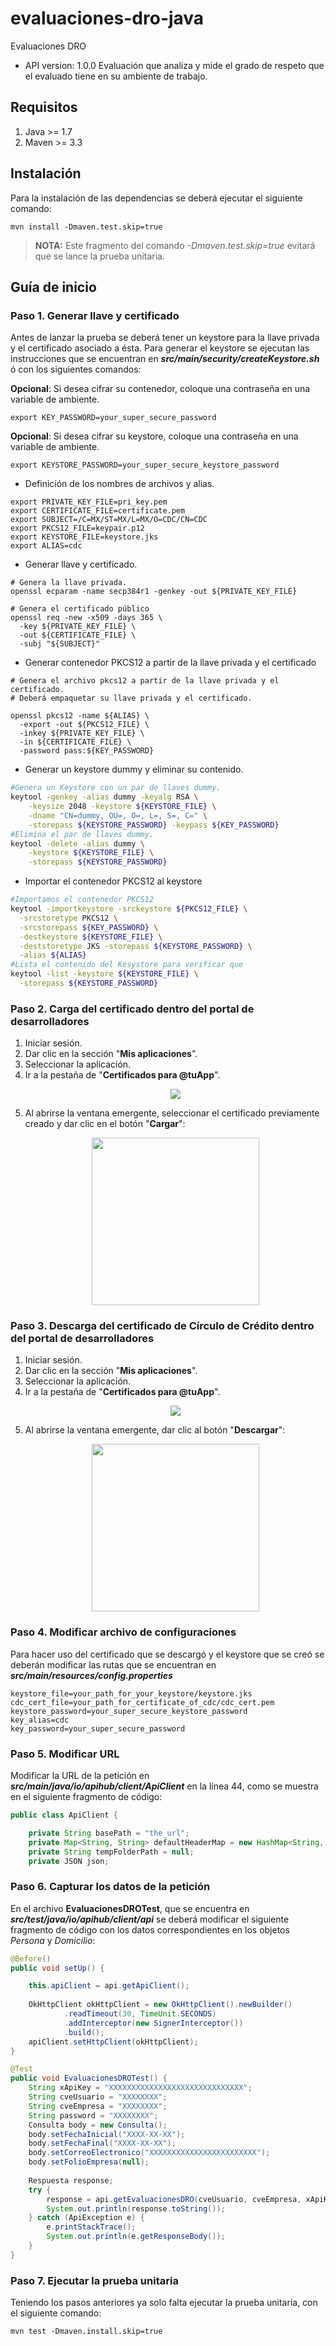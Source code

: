 # evaluaciones-dro-java

Evaluaciones DRO
- API version: 1.0.0
Evaluación que analiza y mide el grado de respeto que el evaluado tiene en su ambiente de trabajo.


## Requisitos

1. Java >= 1.7
2. Maven >= 3.3

## Instalación

Para la instalación de las dependencias se deberá ejecutar el siguiente comando:

```shell
mvn install -Dmaven.test.skip=true
```

> **NOTA:** Este fragmento del comando *-Dmaven.test.skip=true* evitará que se lance la prueba unitaria.


## Guía de inicio

### Paso 1. Generar llave y certificado

Antes de lanzar la prueba se deberá tener un keystore para la llave privada y el certificado asociado a ésta. 
Para generar el keystore se ejecutan las instrucciones que se encuentran en ***src/main/security/createKeystore.sh*** ó con los siguientes comandos:

**Opcional**: Si desea cifrar su contenedor, coloque una contraseña en una variable de ambiente.

```shell
export KEY_PASSWORD=your_super_secure_password
```

**Opcional**: Si desea cifrar su keystore, coloque una contraseña en una variable de ambiente.

```shell
export KEYSTORE_PASSWORD=your_super_secure_keystore_password
```

- Definición de los nombres de archivos y alias.

```shell
export PRIVATE_KEY_FILE=pri_key.pem
export CERTIFICATE_FILE=certificate.pem
export SUBJECT=/C=MX/ST=MX/L=MX/O=CDC/CN=CDC
export PKCS12_FILE=keypair.p12
export KEYSTORE_FILE=keystore.jks
export ALIAS=cdc
```
- Generar llave y certificado.

```shell
# Genera la llave privada.
openssl ecparam -name secp384r1 -genkey -out ${PRIVATE_KEY_FILE}

# Genera el certificado público
openssl req -new -x509 -days 365 \
  -key ${PRIVATE_KEY_FILE} \
  -out ${CERTIFICATE_FILE} \
  -subj "${SUBJECT}"

```

- Generar contenedor PKCS12 a partir de la llave privada y el certificado

```shell
# Genera el archivo pkcs12 a partir de la llave privada y el certificado.
# Deberá empaquetar su llave privada y el certificado.

openssl pkcs12 -name ${ALIAS} \
  -export -out ${PKCS12_FILE} \
  -inkey ${PRIVATE_KEY_FILE} \
  -in ${CERTIFICATE_FILE} \
  -password pass:${KEY_PASSWORD}

```

- Generar un keystore dummy y eliminar su contenido.

```sh
#Genera un Keystore con un par de llaves dummy.
keytool -genkey -alias dummy -keyalg RSA \
    -keysize 2048 -keystore ${KEYSTORE_FILE} \
    -dname "CN=dummy, OU=, O=, L=, S=, C=" \
    -storepass ${KEYSTORE_PASSWORD} -keypass ${KEY_PASSWORD}
#Elimina el par de llaves dummy.
keytool -delete -alias dummy \
    -keystore ${KEYSTORE_FILE} \
    -storepass ${KEYSTORE_PASSWORD}
```

- Importar el contenedor PKCS12 al keystore

```sh
#Importamos el contenedor PKCS12
keytool -importkeystore -srckeystore ${PKCS12_FILE} \
  -srcstoretype PKCS12 \
  -srcstorepass ${KEY_PASSWORD} \
  -destkeystore ${KEYSTORE_FILE} \
  -deststoretype JKS -storepass ${KEYSTORE_PASSWORD} \
  -alias ${ALIAS}
#Lista el contenido del Kesystore para verificar que
keytool -list -keystore ${KEYSTORE_FILE} \
  -storepass ${KEYSTORE_PASSWORD}
```

### Paso 2. Carga del certificado dentro del portal de desarrolladores
 1. Iniciar sesión.
 2. Dar clic en la sección "**Mis aplicaciones**".
 3. Seleccionar la aplicación.
 4. Ir a la pestaña de "**Certificados para @tuApp**".
    <p align="center">
      <img src="https://github.com/APIHub-CdC/imagenes-cdc/blob/master/applications.png">
    </p>
 5. Al abrirse la ventana emergente, seleccionar el certificado previamente creado y dar clic en el botón "**Cargar**":
    <p align="center">
      <img src="https://github.com/APIHub-CdC/imagenes-cdc/blob/master/upload_cert.png" width="268">
    </p>

### Paso 3. Descarga del certificado de Círculo de Crédito dentro del portal de desarrolladores
 1. Iniciar sesión.
 2. Dar clic en la sección "**Mis aplicaciones**".
 3. Seleccionar la aplicación.
 4. Ir a la pestaña de "**Certificados para @tuApp**".
    <p align="center">
        <img src="https://github.com/APIHub-CdC/imagenes-cdc/blob/master/applications.png">
    </p>
 5. Al abrirse la ventana emergente, dar clic al botón "**Descargar**":
    <p align="center">
        <img src="https://github.com/APIHub-CdC/imagenes-cdc/blob/master/download_cert.png" width="268">
    </p>


### Paso 4. Modificar archivo de configuraciones

Para hacer uso del certificado que se descargó y el keystore que se creó se deberán modificar las rutas que se encuentran en ***src/main/resources/config.properties***

```properties
keystore_file=your_path_for_your_keystore/keystore.jks
cdc_cert_file=your_path_for_certificate_of_cdc/cdc_cert.pem
keystore_password=your_super_secure_keystore_password
key_alias=cdc
key_password=your_super_secure_password
```

### Paso 5. Modificar URL

Modificar la URL de la petición en ***src/main/java/io/apihub/client/ApiClient*** en la línea 44, como se muestra en el siguiente fragmento de código:

```java
public class ApiClient {

    private String basePath = "the_url";
    private Map<String, String> defaultHeaderMap = new HashMap<String, String>();
    private String tempFolderPath = null;
    private JSON json;
```

### Paso 6. Capturar los datos de la petición

En el archivo **EvaluacionesDROTest**, que se encuentra en ***src/test/java/io/apihub/client/api*** se deberá modificar el siguiente fragmento de código con los datos correspondientes en los objetos *Persona* y *Domicilio*:

```java
@Before()
public void setUp() {

    this.apiClient = api.getApiClient();
    
    OkHttpClient okHttpClient = new OkHttpClient().newBuilder()
            .readTimeout(30, TimeUnit.SECONDS)
            .addInterceptor(new SignerInterceptor())
            .build();
    apiClient.setHttpClient(okHttpClient);
}

@Test
public void EvaluacionesDROTest() {
    String xApiKey = "XXXXXXXXXXXXXXXXXXXXXXXXXXXXXX";
    String cveUsuario = "XXXXXXXX";
    String cveEmpresa = "XXXXXXXX";
    String password = "XXXXXXXX";
    Consulta body = new Consulta();
    body.setFechaInicial("XXXX-XX-XX");
    body.setFechaFinal("XXXX-XX-XX");
    body.setCorreoElectronico("XXXXXXXXXXXXXXXXXXXXXXXX");
    body.setFolioEmpresa(null);
    
    Respuesta response;
    try {
        response = api.getEvaluacionesDRO(cveUsuario, cveEmpresa, xApiKey, password, body);
        System.out.println(response.toString());
    } catch (ApiException e) {
        e.printStackTrace();
        System.out.println(e.getResponseBody());
    }
}
```

### Paso 7. Ejecutar la prueba unitaria

Teniendo los pasos anteriores ya solo falta ejecutar la prueba unitaria, con el siguiente comando:

```shell
mvn test -Dmaven.install.skip=true
```



